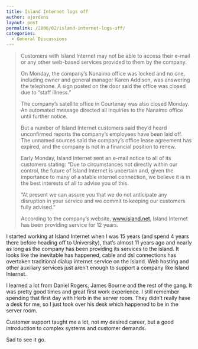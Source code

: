 ```yaml
---
title: Island Internet logs off
author: ajordens
layout: post
permalink: /2006/02/island-internet-logs-off/
categories:
  - General Discussions
---
```

> Customers with Island Internet may not be able to access their e-mail or any other web-based services provided to them by the company.
> 
> On Monday, the company&#8217;s Nanaimo office was locked and no one, including owner and general manager Karen Addison, was answering the telephone. A sign posted on the door said the office was closed due to &#8220;staff illness.&#8221;
> 
> The company&#8217;s satellite office in Courtenay was also closed Monday. An automated message directed all inquiries to the Nanaimo office until further notice.
> 
> But a number of Island Internet customers said they&#8217;d heard unconfirmed reports the company&#8217;s employees have been laid off. The unnamed sources said the company&#8217;s office lease agreement has expired, and the company is not in a financial position to renew.
> 
> Early Monday, Island Internet sent an e-mail notice to all of its customers stating: &#8220;Due to circumstances not directly within our control, the future of Island Internet is uncertain and, given the importance to many of a stable internet connection, we believe it is in the best interests of all to advise you of this.
> 
> &#8220;At present we can assure you that we do not anticipate any disruption in your service and we commit to keeping our customers fully advised.&#8221;
> 
> According to the company&#8217;s website, www.island.net, Island Internet has been providing service for 12 years.

I started working at Island Internet when I was 15 years (and spend 4 years there before heading off to University), that&#8217;s almost 11 years ago and nearly as long as the company has been providing its services to the island. It looks like the inevitable has happened, cable and dsl connections has overtaken traditional dialup internet service on the Island. Web hosting and other auxiliary services just aren&#8217;t enough to support a company like Island Internet.

I learned a lot from Daniel Rogers, James Bourne and the rest of the gang. It was pretty good times and great first work experience. I still remember spending that first day with Herb in the server room. They didn&#8217;t really have a desk for me, so I just took over his desk which happened to be in the server room.

Customer support taught me a lot, not my desired career, but a good introduction to complex systems and customer demands.

Sad to see it go.